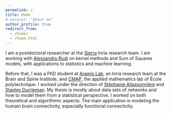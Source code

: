 ```yaml
---
permalink: /
title: Home
# excerpt: "About me"
author_profile: true
redirect_from: 
  - /home/
  - /home.html
---
```


I am a postdoctoral researcher at the [Sierra](https://www.di.ens.fr/sierra/) Inria research team. I am working with [Alessandro Rudi](https://www.di.ens.fr/~rudi/) on kernel methods and Sum of Squares models, with applications to statistics and machine learning.

Before that, I was a PhD student at [Aramis Lab](https://www.aramislab.fr/), an Inria research team at the Brain and Spine Institute, and [CMAP](https://portail.polytechnique.edu/cmap/en/), the applied mathematics lab of École polytechnique. I worked under the direction of [Stéphanie Allassonnière](https://sites.google.com/site/stephanieallassonniere/) and [Stanley Durrleman](https://who.rocq.inria.fr/Stanley.Durrleman/). My thesis is mostly about data sets of networks and how to model them from a statistical perspective. I worked on both theoretical and algorithmic aspects. The main application is modeling the humain brain connectivity, especially functional connectivity.
